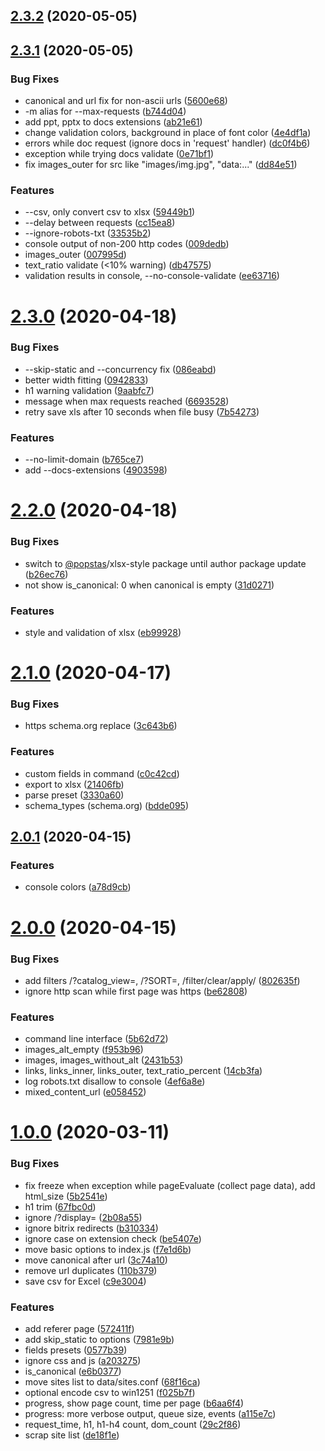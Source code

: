 ## [2.3.2](https://github.com/viasite/site-audit-seo/compare/v2.3.1...v2.3.2) (2020-05-05)



## [2.3.1](https://github.com/viasite/site-audit-seo/compare/v2.3.0...v2.3.1) (2020-05-05)


### Bug Fixes

*  canonical and url fix for non-ascii urls ([5600e68](https://github.com/viasite/site-audit-seo/commit/5600e68))
* -m alias for --max-requests ([b744d04](https://github.com/viasite/site-audit-seo/commit/b744d04))
* add ppt, pptx to docs extensions ([ab21e61](https://github.com/viasite/site-audit-seo/commit/ab21e61))
* change validation colors, background in place of font color ([4e4df1a](https://github.com/viasite/site-audit-seo/commit/4e4df1a))
* errors while doc request (ignore docs in 'request' handler) ([dc0f4b6](https://github.com/viasite/site-audit-seo/commit/dc0f4b6))
* exception while trying docs validate ([0e71bf1](https://github.com/viasite/site-audit-seo/commit/0e71bf1))
* fix images_outer for src like "images/img.jpg", "data:..." ([dd84e51](https://github.com/viasite/site-audit-seo/commit/dd84e51))


### Features

* --csv, only convert csv to xlsx ([59449b1](https://github.com/viasite/site-audit-seo/commit/59449b1))
* --delay between requests ([cc15ea8](https://github.com/viasite/site-audit-seo/commit/cc15ea8))
* --ignore-robots-txt ([33535b2](https://github.com/viasite/site-audit-seo/commit/33535b2))
* console output of non-200 http codes ([009dedb](https://github.com/viasite/site-audit-seo/commit/009dedb))
* images_outer ([007995d](https://github.com/viasite/site-audit-seo/commit/007995d))
* text_ratio validate (<10% warning) ([db47575](https://github.com/viasite/site-audit-seo/commit/db47575))
* validation results in console, --no-console-validate ([ee63716](https://github.com/viasite/site-audit-seo/commit/ee63716))



# [2.3.0](https://github.com/viasite/site-audit-seo/compare/v2.2.0...v2.3.0) (2020-04-18)


### Bug Fixes

* --skip-static and --concurrency fix ([086eabd](https://github.com/viasite/site-audit-seo/commit/086eabd))
* better width fitting ([0942833](https://github.com/viasite/site-audit-seo/commit/0942833))
* h1 warning validation ([9aabfc7](https://github.com/viasite/site-audit-seo/commit/9aabfc7))
* message when max requests reached ([6693528](https://github.com/viasite/site-audit-seo/commit/6693528))
* retry save xls after 10 seconds when file busy ([7b54273](https://github.com/viasite/site-audit-seo/commit/7b54273))


### Features

* --no-limit-domain ([b765ce7](https://github.com/viasite/site-audit-seo/commit/b765ce7))
* add --docs-extensions ([4903598](https://github.com/viasite/site-audit-seo/commit/4903598))



# [2.2.0](https://github.com/viasite/site-audit-seo/compare/v2.1.0...v2.2.0) (2020-04-18)


### Bug Fixes

*  switch to [@popstas](https://github.com/popstas)/xlsx-style package until author package update ([b26ec76](https://github.com/viasite/site-audit-seo/commit/b26ec76))
* not show is_canonical: 0 when canonical is empty ([31d0271](https://github.com/viasite/site-audit-seo/commit/31d0271))


### Features

* style and validation of xlsx ([eb99928](https://github.com/viasite/site-audit-seo/commit/eb99928))



# [2.1.0](https://github.com/viasite/site-audit-seo/compare/v2.0.1...v2.1.0) (2020-04-17)


### Bug Fixes

* https schema.org replace ([3c643b6](https://github.com/viasite/site-audit-seo/commit/3c643b6))


### Features

* custom fields in command ([c0c42cd](https://github.com/viasite/site-audit-seo/commit/c0c42cd))
* export to xlsx ([21406fb](https://github.com/viasite/site-audit-seo/commit/21406fb))
* parse preset ([3330a60](https://github.com/viasite/site-audit-seo/commit/3330a60))
* schema_types (schema.org) ([bdde095](https://github.com/viasite/site-audit-seo/commit/bdde095))



## [2.0.1](https://github.com/viasite/site-audit-seo/compare/v2.0.0...v2.0.1) (2020-04-15)


### Features

* console colors ([a78d9cb](https://github.com/viasite/site-audit-seo/commit/a78d9cb))



# [2.0.0](https://github.com/viasite/site-audit-seo/compare/v1.0.0...v2.0.0) (2020-04-15)


### Bug Fixes

* add filters /?catalog_view=, /?SORT=, /filter/clear/apply/ ([802635f](https://github.com/viasite/site-audit-seo/commit/802635f))
* ignore http scan while first page was https ([be62808](https://github.com/viasite/site-audit-seo/commit/be62808))


### Features

* command line interface ([5b62d72](https://github.com/viasite/site-audit-seo/commit/5b62d72))
* images_alt_empty ([f953b96](https://github.com/viasite/site-audit-seo/commit/f953b96))
* images, images_without_alt ([2431b53](https://github.com/viasite/site-audit-seo/commit/2431b53))
* links, links_inner, links_outer, text_ratio_percent ([14cb3fa](https://github.com/viasite/site-audit-seo/commit/14cb3fa))
* log robots.txt disallow to console ([4ef6a8e](https://github.com/viasite/site-audit-seo/commit/4ef6a8e))
* mixed_content_url ([e058452](https://github.com/viasite/site-audit-seo/commit/e058452))



# [1.0.0](https://github.com/viasite/site-audit-seo/compare/de18f1e...v1.0.0) (2020-03-11)


### Bug Fixes

* fix freeze when exception while pageEvaluate (collect page data), add html_size ([5b2541e](https://github.com/viasite/site-audit-seo/commit/5b2541e))
* h1 trim ([67fbc0d](https://github.com/viasite/site-audit-seo/commit/67fbc0d))
* ignore /?display= ([2b08a55](https://github.com/viasite/site-audit-seo/commit/2b08a55))
* ignore bitrix redirects ([b310334](https://github.com/viasite/site-audit-seo/commit/b310334))
* ignore case on extension check ([be5407e](https://github.com/viasite/site-audit-seo/commit/be5407e))
* move basic options to index.js ([f7e1d6b](https://github.com/viasite/site-audit-seo/commit/f7e1d6b))
* move canonical after url ([3c74a10](https://github.com/viasite/site-audit-seo/commit/3c74a10))
* remove url duplicates ([110b379](https://github.com/viasite/site-audit-seo/commit/110b379))
* save csv for Excel ([c9e3004](https://github.com/viasite/site-audit-seo/commit/c9e3004))


### Features

* add referer page ([572411f](https://github.com/viasite/site-audit-seo/commit/572411f))
* add skip_static to options ([7981e9b](https://github.com/viasite/site-audit-seo/commit/7981e9b))
* fields presets ([0577b39](https://github.com/viasite/site-audit-seo/commit/0577b39))
* ignore css and js ([a203275](https://github.com/viasite/site-audit-seo/commit/a203275))
* is_canonical ([e6b0377](https://github.com/viasite/site-audit-seo/commit/e6b0377))
* move sites list to data/sites.conf ([68f16ca](https://github.com/viasite/site-audit-seo/commit/68f16ca))
* optional encode csv to win1251 ([f025b7f](https://github.com/viasite/site-audit-seo/commit/f025b7f))
* progress, show page count, time per page ([b6aa6f4](https://github.com/viasite/site-audit-seo/commit/b6aa6f4))
* progress: more verbose output, queue size, events ([a115e7c](https://github.com/viasite/site-audit-seo/commit/a115e7c))
* request_time, h1, h1-h4 count, dom_count ([29c2f86](https://github.com/viasite/site-audit-seo/commit/29c2f86))
* scrap site list ([de18f1e](https://github.com/viasite/site-audit-seo/commit/de18f1e))



